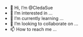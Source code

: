 - 👋 Hi, I’m @CledaSue
- 👀 I’m interested in ...
- 🌱 I’m currently learning ...
- 💞️ I’m looking to collaborate on ...
- 📫 How to reach me ...

<!---
CledaSue/CledaSue is a ✨ special ✨ repository because its `README.md` (this file) appears on your GitHub profile.
You can click the Preview link to take a look at your changes.
--->
